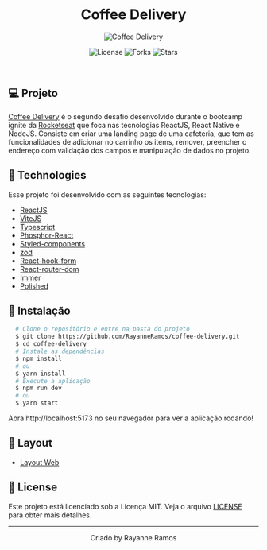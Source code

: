 <h1 align='center'>Coffee Delivery</h1>

<p align='center'>
  <img src='https://user-images.githubusercontent.com/43352880/232176270-92443d4e-3075-4eae-8d91-7c98fc55caa7.png' alt='Coffee Delivery' />
</p>

<p  align='center'>
  <img src='https://img.shields.io/badge/license-MIT-%23835afd' alt='License' />
  <img src='https://img.shields.io/badge/forks-MIT-%23835afd' alt='Forks' />
  <img src='https://img.shields.io/badge/stars-MIT-%23835afd' alt='Stars' />
</p>

<br>

## 💻 Projeto

[Coffee Delivery](https://coffee-delivery-miy8yv6tf-rayanneramos.vercel.app/) é o segundo desafio desenvolvido durante o bootcamp ignite da [Rocketseat](https://www.rocketseat.com.br/) que foca nas tecnologias ReactJS, React Native e NodeJS. Consiste em criar uma landing page de uma cafeteria, que tem as funcionalidades de adicionar no carrinho os items, remover, preencher o endereço com validação dos campos e manipulação de dados no projeto.

## 🧪 Technologies

Esse projeto foi desenvolvido com as seguintes tecnologias:

- [ReactJS](https://reactjs.org/)
- [ViteJS](https://vitejs.dev/)
- [Typescript](https://www.typescriptlang.org/)
- [Phosphor-React](https://phosphoricons.com/)
- [Styled-components](https://www.styled-components.com/)
- [zod](https://github.com/colinhacks/zod)
- [React-hook-form](https://react-hook-form.com/)
- [React-router-dom](https://reactrouter.com/)
- [Immer](https://github.com/immerjs/immer)
- [Polished](https://polished.js.org/)

## 🚀 Instalação

```bash
  # Clone o repositório e entre na pasta do projeto
  $ git clone https://github.com/RayanneRamos/coffee-delivery.git
  $ cd coffee-delivery
  # Instale as dependências
  $ npm install
  # ou
  $ yarn install
  # Execute a aplicação
  $ npm run dev
  # ou
  $ yarn start
```

Abra http://localhost:5173 no seu navegador para ver a aplicação rodando!

## 🔖 Layout

- [Layout Web](<https://www.figma.com/file/s5IOz1y37vY0PaRvStkgz0/Coffee-Delivery-(Copy)?node-id=0%3A1&t=etfHMCD8onuH0L3M-1>)

## 📝 License

Este projeto está licenciado sob a Licença MIT. Veja o arquivo [LICENSE](LICENSE) para obter mais detalhes.

---

<p align='center'>Criado by Rayanne Ramos</p>
